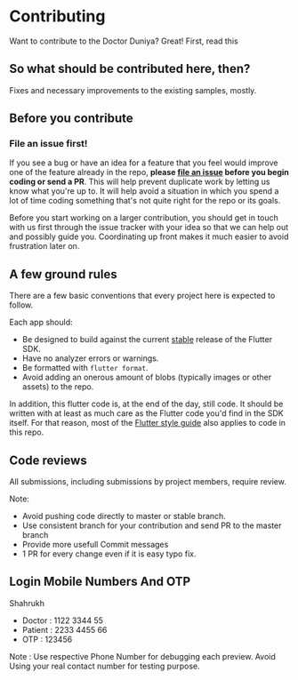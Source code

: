 # Contributing

Want to contribute to the Doctor Duniya? Great! First, read this

## So what should be contributed here, then?

Fixes and necessary improvements to the existing samples, mostly.

## Before you contribute

### File an issue first!

If you see a bug or have an idea for a feature that you feel would improve one
of the feature already in the repo, **please
[file an issue](https://github.com/Amitpatil215/Doctor-Duniya/issues/new) before you begin
coding or send a PR**. This will help prevent duplicate work by letting us know
what you're up to. It will help avoid a situation in which you spend a lot of
time coding something that's not quite right for the repo or its goals.

Before you start working on a larger contribution, you should get in touch with
us first through the issue tracker with your idea so that we can help out and
possibly guide you. Coordinating up front makes it much easier to avoid
frustration later on.

## A few ground rules

There are a few basic conventions that every project here is expected to follow.

Each app should:

* Be designed to build against the current
  [stable](https://github.com/flutter/flutter/wiki/Flutter-build-release-channels)
  release of the Flutter SDK.
* Have no analyzer errors or warnings.
* Be formatted with `flutter format`.
* Avoid adding an onerous amount of blobs (typically images or other assets) to
  the repo.

In addition, this flutter code is, at the end of the day, still code. It should be
written with at least as much care as the Flutter code you'd find in the SDK
itself. For that reason, most of the
[Flutter style guide](https://github.com/flutter/flutter/wiki/Style-guide-for-Flutter-repo)
also applies to code in this repo.

## Code reviews

All submissions, including submissions by project members, require review.

Note:

* Avoid pushing code directly to master or stable branch.
* Use consistent branch for your contribution and  send PR to the master branch
* Provide more usefull Commit messages
* 1 PR for every change even if it is easy typo fix.

## Login Mobile Numbers And OTP

Shahrukh

* Doctor : 1122 3344 55
* Patient : 2233 4455 66
* OTP : 123456

Note : Use respective Phone Number for debugging each preview. Avoid Using your real contact number for testing purpose.  
